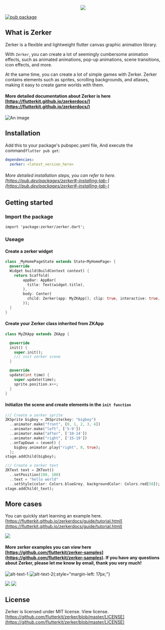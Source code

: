 <div align=center><img src="https://flutterkit.github.io/zerkerdocs/logo/logo.png"/></div>

[![pub package](https://img.shields.io/pub/v/zerker.svg)](https://pub.dartlang.org/packages/zerker)


## What is Zerker

Zerker is a flexible and lightweight flutter canvas graphic animation library.

With `Zerker`, you can create a lot of seemingly cumbersome animation effects, such as animated animations, pop-up animations, scene transitions, icon effects, and more.

At the same time, you can create a lot of simple games with Zerker. Zerker contains elements such as sprites, scrolling backgrounds, and atlases, making it easy to create game worlds with them.

#### More detailed documentation about Zerker is here [https://flutterkit.github.io/zerkerdocs/](https://flutterkit.github.io/zerkerdocs/)

![An image](https://flutterkit.github.io/zerkerdocs/images/fp.png)

## Installation

Add this to your package's pubspec.yaml file, And execute the command`flutter pub get`:

```yaml
dependencies:
  zerker: <latest_version_here>
```

###### More detailed installation steps, you can refer to here. [https://pub.dev/packages/zerker#-installing-tab-](https://pub.dev/packages/zerker#-installing-tab-)

## Getting started

### Import the package
```
import 'package:zerker/zerker.dart';
```

### Useage

#### Create a zerker widget

```dart
class _MyHomePageState extends State<MyHomePage> {
  @override
  Widget build(BuildContext context) {
    return Scaffold(
        appBar: AppBar(
          title: Text(widget.title),
        ),
        body: Center(
          child: Zerker(app: MyZKApp(), clip: true, interactive: true, width: 350, height: 350),
        ));
  }
}
```

#### Create your Zerker class inherited from ZKApp

```dart
class MyZKApp extends ZKApp {

  @override
  init() {
    super.init();
    /// init zerker scene
  }

  @override
  update(int time) {
    super.update(time);
    sprite.position.x++;
  }
}
```

#### Initialize the scene and create elements in the `init function`

```dart
/// Create a zerker sprite
ZKSprite bigboy = ZKSprite(key: "bigboy")
  ..animator.make("front", [0, 1, 2, 3, 4])
  ..animator.make("left", ['5-9'])
  ..animator.make("after", ['10-14'])
  ..animator.make("right", ['15-19'])
  ..onTapDown = (event) {
    bigboy.animator.play("right", 8, true);
  };
stage.addChild(bigboy);

/// Create a zerker text
ZKText text = ZKText()
  ..setPosition(100, 100)
  ..text = "hello world"
  ..setStyle(color: Colors.blueGrey, backgroundColor: Colors.red[50]);
stage.addChild(_text);
```

## More cases
You can quickly start learning an example here. [https://flutterkit.github.io/zerkerdocs/guide/tutorial.html](https://flutterkit.github.io/zerkerdocs/guide/tutorial.html)

![](https://flutterkit.github.io/zerkerdocs/images/example/example1.gif)

#### More zerker examples you can view here [https://github.com/flutterkit/zerker-samples](https://github.com/flutterkit/zerker-samples). If you have any questions about Zerker, please let me know by email, thank you very much!

![alt-text-1](https://flutterkit.github.io/zerkerdocs/images/example/example3.gif) ![alt-text-2](https://flutterkit.github.io/zerkerdocs/images/example/example4.gif){:style="margin-left: 17px;"}

<div float="left" align="left">
    <img src="https://flutterkit.github.io/zerkerdocs/images/example/example3.gif"> 
    <img src="https://flutterkit.github.io/zerkerdocs/images/example/example4.gif">
</div>

## License
Zerker is licensed under MIT license. View license. [https://github.com/flutterkit/zerker/blob/master/LICENSE](https://github.com/flutterkit/zerker/blob/master/LICENSE)
